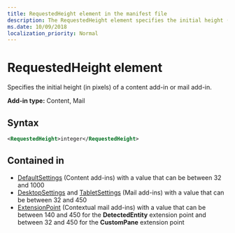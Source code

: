 ```yaml
---
title: RequestedHeight element in the manifest file
description: The RequestedHeight element specifies the initial height (in pixels) of a content or mail add-in.
ms.date: 10/09/2018
localization_priority: Normal
---
```


# RequestedHeight element

Specifies the initial height (in pixels) of a content add-in or mail add-in.

**Add-in type:** Content, Mail

## Syntax

```XML
<RequestedHeight>integer</RequestedHeight>
```

## Contained in

- [DefaultSettings](defaultsettings.md) (Content add-ins) with a value that can be between 32 and 1000
- [DesktopSettings](desktopsettings.md) and [TabletSettings](tabletsettings.md) (Mail add-ins) with a value that can be between 32 and 450
- [ExtensionPoint](extensionpoint.md) (Contextual mail add-ins) with a value that can be between 140 and 450 for the **DetectedEntity** extension point and between 32 and 450 for the **CustomPane** extension point
